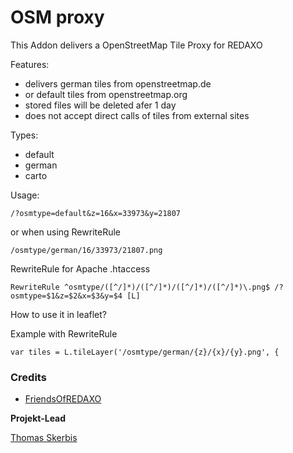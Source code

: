 # OSM proxy
This Addon delivers a OpenStreetMap Tile Proxy for REDAXO

Features: 

- delivers german tiles from openstreetmap.de
- or default tiles from openstreetmap.org
- stored files will be deleted afer 1 day
- does not accept direct calls of tiles from external sites

Types: 
- default
- german 
- carto

Usage:

`/?osmtype=default&z=16&x=33973&y=21807`

or when using RewriteRule 

`/osmtype/german/16/33973/21807.png`

RewriteRule for Apache .htaccess
 
`RewriteRule ^osmtype/([^/]*)/([^/]*)/([^/]*)/([^/]*)\.png$ /?osmtype=$1&z=$2&x=$3&y=$4 [L]` 

How to use it in leaflet?

Example with RewriteRule

`var tiles = L.tileLayer('/osmtype/german/{z}/{x}/{y}.png', {`


### Credits

- [FriendsOfREDAXO](https://github.com/FriendsOfREDAXO)

**Projekt-Lead**

[Thomas Skerbis](https://github.com/skerbis)
